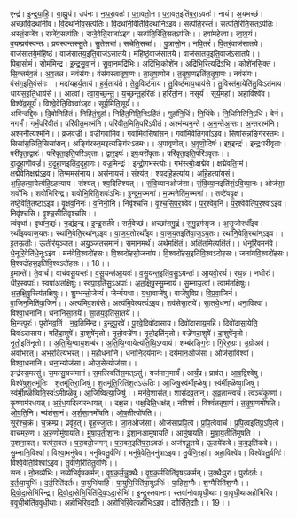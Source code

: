 

  
एन्द्र॑। इ॒न्द्र॒या॒हि॒। या॒ह्यु॒प॑। उप॑नः। नः॒प॒रा॒वतः॑। प॒रा॒वतो॒न। प॒रा॒वत॒इति॑प॒रा॒ऽवतः॑। नायं। अ॒यमच्छ॑। अच्छा॑वि॒दथा॑नीव। वि॒दथा॑नीव॒सत्प॑तिः। वि॒दथा॑नी॒वेति॑वि॒दथा॑निऽइव। सत्प॑ति॒रस्तं॑। सत्प॑ति॒रिति॒सत्ऽप॑तिः। अस्तं॒राजे॑व। राजे॑व॒सत्प॑तिः। राजे॒वेति॒राजा॑ऽइव। सत्प॑ति॒रिति॒सत्ऽप॑तिः।। हवा॑महेत्वा। त्वा॒व॒यं। व॒यम्प्रय॑स्वन्तः। प्रय॑स्वन्तस्सु॒ते। सु॒तेसचा॑। सचेति॒सचा॑।। पु॒त्रासो॒न। नपि॒तरं॑। पि॒तरं॒वाज॑सातये। वाज॑सातये॒मंहि॑ष्ठं। वाज॑सातय॒इति॒वाज॑ऽसातये। मंहि॑ष्ठं॒वाज॑सातये। वाज॑सातय॒इति॒वाज॑ऽसातये।।  
पिबा॒सोमं॑। सोम॑मिन्द्र। इ॒न्द्र॒सु॒वा॒नं। सु॒वा॒नमद्रि॑भिः। अद्रि॑भिः॒कोशे॑न। अद्रि॑भि॒रित्यद्रि॑ऽभिः। कोशे॑नसि॒क्तं। सि॒क्तम॑व॒तं। अ॒व॒तन्न। नवंस॑गः। वंस॑गस्तातृषा॒णः। ता॒तृ॒षा॒णोन। त॒तृ॒षा॒णइति॑त॒तृ॒षा॒णः। नवंस॑गः। वंस॑ग॒इति॒वंस॑गः।। मदा॑यहर्य॒ताय॑। ह॒र्य॒ताय॑ते। ते॒तु॒विष्ट॑माय। तु॒विष्ट॑माय॒धाय॑से। तु॒विस्त॑मा॒येति॑तु॒विःऽत॑माय। धाय॑स॒इति॒धाय॑से।। आत्वा॑। त्वा॒य॒च्छ॒न्तु॒। य॒च्छ॒न्तु॒ह॒रितः॑। ह॒रितो॒न। नसूर्यं॑। सूर्य॒महा॑। अहा॒विश्वे॑व। विश्वे॑व॒सूर्यं॑। विश्वे॒वेति॒विश्वा॑ऽइव। सूर्य॒मिति॒सूर्यं॑।।  
अवि॑न्दद्दि॒वः। दि॒वोनिहि॑तं। निहि॑तं॒गुहा॑। निहि॑त॒मिति॒निऽहि॑तं। गुहा॑नि॒धिं। नि॒धिंवेः। नि॒धिमिति॑नि॒ऽधिं। वेर्न। नगर्भं॑। गर्भं॒परि॑वीतं। परि॑वीत॒मश्म॑नि। परि॑वीत॒मिति॒परि॑ऽवीतं। अश्म॑न्यन॒न्ते। अ॒न॒न्तेअ॒न्तः। अ॒न्तरश्म॑नि। अश्म॒नीत्यश्म॑नि।। व्र॒जंव॒ज्री। व॒ज्रीगवा॑मिव। गवा॑मिव॒सिषा॑सन्। गवा॑मि॒वेति॒गवां॑ऽइव। सिषा॑सन्न॒ङ्गि॑रस्तमः। सिसा॑स॒न्निति॒सिसा॑सन्। अङ्गि॑रस्त॒मइत्यङ्गि॑रःऽतमः।। अ॒पा॑वृणॊत्। अ॒वृ॒णॊ॒दिषः॑। इष॒इन्द्रः॑। इन्द्रः॒परी॑वृताः। परी॑वृता॒द्वारः॑। परि॑वृता॒इति॒परि॑ऽवृताः। द्वार॒इषः॑। इषः॒परी॑वृताः। परि॑वृता॒इति॒परि॑ऽवृताः।।  
दा॒दृ॒हा॒णॊवज्रं॑। द॒दृ॒हा॒णइति॑द॒दृ॒हा॒णः। वज्र॒मिन्द्रः॑। इन्द्रो॒गभ॑स्त्योः। गभ॑स्त्योः॒क्षद्मे॑व। क्षद्मे॑वति॒ग्मं। क्षद्मे॒वेति॒क्षद्म॑ऽइव। ति॒ग्ममस॑नाय। अस॑नाय॒सं। संश्य॑त्। श्य॒द॒हि॒हत्या॑य। अ॒हि॒हत्या॑य॒सं। अ॒हि॒हत्या॒येत्य॑हि॒ऽहत्या॑य। संश्य॑त्। श्य॒दिति॑श्यत्।। सं॒वि॒व्यानओज॑सा। सं॒वि॒व्या॒नइति॑सं॒ऽवि॒व्या॒नः। ओज॑सा॒ शवो॑भिः। शवो॑भिरिन्द्र। शवो॑भि॒रिति॒शवः॑ऽभिः। इ॒न्द्र॒म॒ज्मना॑। म॒ज्मनेति॑म॒ज्मना॑।। तष्टे॑ववृ॒क्षं। तष्टे॒वेति॒तष्टा॑ऽइव। वृ॒क्षंव॒निनः॑। व॒निनो॒नि। निवृ॑श्चसि। वृ॒श्च॒सि॒प॒र॒श्वेव॑। प॒र॒श्वेव॒नि। प॒र॒श्वेवेति॑प॒र॒श्वाऽइ॑व। निवृ॑श्चसि। वृ॒श्च॒सीति॑वृश्चसि।।  
त्वंवृथा॑। वृथा॑न॒द्यः॑। न॒द्य॑इन्द्र। इ॒न्द्र॒सर्त॑वे। सर्त॒वेच्छ॑। अच्छा॑समु॒द्रं। स॒मु॒द्रम॑सृजः। अ॒सृ॒जोरथाँ॑इव। रथाँ॑इववाज॒यतः। रथा॑नि॒वेति॒रथा॑न्ऽइव। वा॒ज॒य॒तोरथाँ॑इव। वा॒ज॒य॒तइति॑वा॒ज॒ऽय॒तः। रथा॑नि॒वेति॒रथा॑न्ऽइव।। इ॒तऊ॒तीः। ऊ॒तीर॑युञ्जत। अ॒यु॒ञ्ज॒त॒स॒मा॒नं। स॒मा॒नमर्थं॑। अर्थ॒मक्षि॑तं। अक्षि॑त॒मित्यक्षि॑तं।। धे॒नूरि॑व॒मन॑वे। धे॒नूरि॒वेति॑धे॒नूःऽइ॑व। मन॑वेवि॒श्वदो॑हसः। वि॒श्वदो॑हसो॒जना॑य। वि॒श्वदो॑हस॒इति॑वि॒श्वऽदोहसः। जना॑यवि॒श्वदो॑हसः। वि॒श्वदो॑हस॒इति॑वि॒श्वऽदो॑हसः।। 18।।  
इ॒मान्ते॑। ते॒वाचं॑। वाचं॑वसू॒यन्तः॑। व॒सू॒यन्त॑आ॒यवः॑। व॒सु॒यन्त॒इति॑व॒सु॒ऽयन्तः॑। आ॒यवो॒रथं॑। रथ॒न्न। नधीरः॑। धीर॒स्वपाः॑। स्वपा॑अतक्षिषुः। स्वपा॒इति॑सु॒ऽअपाः॑। अ॒त॒क्षि॒षु॒स्सु॒म्नाय॑। सु॒म्नाय॒त्वां। त्वाम॑तक्षिषुः। अ॒त॒क्षि॒षु॒रित्य॑तक्षिषुः।। शु॒म्भन्तो॒जेन्यं॑। जेन्यं॑यथा। य॒था॒वाजे॑षु। वाजे॑षुविप्र। वि॒प्र॒वा॒जिनं॑। वा॒जिन॒मिति॑वा॒जिनं॑।। अत्य॑मिव॒शव॑से। अत्य॑मि॒वेत्यत्यं॑ऽइव। शव॑सेसा॒तये॑। सा॒तये॒धना॑। धना॒विश्वा॑। विश्वा॒धना॑नि। धना॑निसा॒तये॑। सा॒तय॒इति॑सा॒तये॑।।  
भि॒नत्पुरः॑। पुरो॑नव॒तिं। न॒व॒तिमि॑न्द्र। इ॒न्द्र॒पू॒रवे॑। पू॒रवे॒दिवो॑दासाय। दिवो॑दासाय॒महि॑। दिवो॑दासा॒येति॒ दिवः॑ऽदासाय। महि॑दा॒शुषे॑। दा॒शुषे॑नृतो। नृ॒तो॒वज्रे॑ण। नृ॒तो॒इति॑नृतो। वज्रे॑णदा॒शुषे॑। दा॒शुषे॑नृतो। नृ॒तो॒इति॑नृतो।। अ॒ति॒थि॒ग्वाय॒शम्ब॑रं। अ॒ति॒थि॒ग्वायेत्य॑ति॒थि॒ऽग्वाय॑। शम्ब॑रङ्गि॒रेः। गि॒रेरु॒ग्रः। उ॒ग्रोअव॑। अवा॑भरत्। अ॒भ॒र॒दित्य॑भरत्।। म॒होधना॑नि। धना॑नि॒दय॑मानः। दय॑मान॒ओज॑सा। ओज॑सा॒विश्वा॑। विश्वा॒धना॑नि। धना॒न्योज॑सा। ओज॒सेत्योज॑सा।।  
इन्द्र॑स्स॒मत्सु॑। स॒मत्सु॒यज॑मानं। स॒मत्स्विति॑स॒मत्ऽसु॑। यज॑मान॒मार्यं॑। आर्यं॒प्र। प्राव॑त्। आ॒व॒द्विश्वे॑षु। विश्वे॑षुश॒तमू॑तिः। श॒तमू॑तिरा॒जिषु॑। श॒तमू॑ति॒रिति॑श॒तंऽऊ॑तिः। आ॒जिषु॒स्व॑र्मीह्ळेषु। स्व॑र्मीह्ळॆष्वा॒जिषु॑। स्व॑र्मी॒ह्ळॆष्विति॒स्वः॑ऽमीह्ळॆषु। आ॒जिष्वित्या॒जिषु॑।। मन॑वे॒शास॑त्। शास॑दव्र॒तान्। अ॒व्र॒तान्त्वचं॑। त्वञ्चं॑कृ॒ष्णां। कृ॒ष्णाम॑रधयत्। अ॒रं॒ध॒यदित्य॑रन्धयत्।। दक्ष॒न्न। धक्ष॒दिति॒धक्ष॑त्। नविश्वं॑। विश्वं॑ततृषा॒णं। त॒तृ॒षा॒णमो॑षति। ओ॒ष॒ति॒नि। न्य॑र्शसा॒नं। अ॒र्श॒सा॒नमो॑षति। ओ॒ष॒तीत्यो॑षति।।  
सूर॑श्च॒क्रं। च॒क्रम्प्र। प्रवृ॑हत्। वृ॒ह॒ज्जा॒तः। जा॒तओज॑सा। ओज॑साप्रपि॒त्वे। प्र॒पि॒त्वेवाचं॑। प्र॒पि॒त्वइति॑प्र॒ऽपि॒त्वे। वाच॑मरु॒णः। अ॒रु॒णोमु॑षायति। मु॒षा॒य॒ती॒शा॒नः। ई॒शा॒नआमु॑षायति। आमु॑षायति। मु॒षा॒य॒तीति॑मुषति।। उ॒शना॒यत्। यत्प॑रा॒वतः॑। प॒रा॒वतो॒ज॑गन्। प॒रा॒वत॒इति॑प॒रा॒ऽवतः॑। अज॑गन्नू॒तये॑। ऊ॒तये॑कवे। क॒व॒इति॑कवे।। सु॒म्नानि॒विश्वा॑। विश्वा॒मनु॑षेव। मनु॑षेवतु॒र्वणिः॑। मनु॑षे॒वेति॒मनु॑षाऽइव। तु॒र्वणि॒रहा॑। अहा॒विश्वे॑व। विश्वे॑वतु॒र्वणिः॑। विश्वे॒वेति॒विश्वा॑ऽइव। तु॒र्वणि॒रिति॑तु॒र्वणिः॑।।  
सनः॑। नो॒नव्ये॑भिः। नव्ये॑भिर्वृषकर्मन्। वृ॒ष॒क॒र्म॒न्नु॒क्थैः। वृ॒ष॒क॒र्मन्निति॑वृषऽकर्मन्। उ॒क्थैःपुरां॑। पुरां॑दर्तः। द॒र्तः॒पा॒युभिः॑। द॒र्त॒रिति॑दर्तः। पा॒युभिः॑पाहि। पा॒युभि॒रिति॑पा॒युऽभिः॑। पा॒हिश॒ग्मैः। श॒ग्मैरिति॑श॒ग्मैः।। दि॒वो॒दा॒सेभि॑रिन्द्र। दि॒वो॒दा॒सेभि॒रिति॑दि॒वः॒ऽदा॒सेभिः॑। इ॒न्द्र॒स्तवा॑नः। स्तवा॑नोवावृधी॒थाः। वा॒वृ॒धी॒थाअहो॑भिरिव। व॒वृ॒धी॒थेति॑व॒वृ॒धी॒थाः। अहो॑भिरिव॒द्यौः। अहो॑भिरि॒वेत्यहो॑भिःऽइव। द्यौरिति॒द्यौः।। 19।।  
